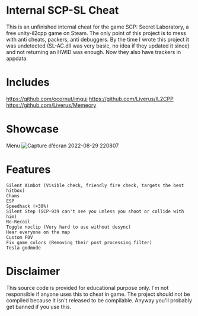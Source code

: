 # Internal SCP-SL Cheat

This is an unfinished internal cheat for the game SCP: Secret Laboratory, a free unity-il2cpp game on Steam. The only point of this project is to mess with anti cheats, packers, anti debuggers. By the time I wrote this project it was undetected (SL-AC.dll was very basic, no idea if they updated it since) and not returning an HWID was enough. Now they also have trackers in appdata.

# Includes

https://github.com/ocornut/imgui
https://github.com/Liverus/IL2CPP
https://github.com/Liverus/Memeory

# Showcase
Menu
![Capture d’écran 2022-08-29 220807](https://user-images.githubusercontent.com/44021130/187289690-43202ba6-a427-4d61-8e2d-5bceb81e760e.png)

# Features

    Silent Aimbot (Visible check, friendly fire check, targets the best hitbox)
    Chams
    ESP
    Speedhack (+30%)
    Silent Step (SCP-939 can't see you unless you shoot or collide with him)
    No-Recoil
    Toggle noclip (Very hard to use without desync)
    Hear everyone on the map
    Custom FOV
    Fix game colors (Removing their post processing filter)
    Tesla godmode
    

# Disclaimer

This source code is provided for educational purpose only. I'm not responsible if anyone uses this to cheat in game.
The project should not be compiled because it isn't released to be compilable. Anyway you'll probably get banned if you use this.

